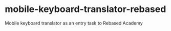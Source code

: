 # mobile-keyboard-translator-rebased
Mobile keyboard translator as an entry task to Rebased Academy
